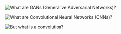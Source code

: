 ![What are GANs (Generative Adversarial Networks)?](https://www.youtube.com/watch?v=TpMIssRdhco)

![What are Convolutional Neural Networks (CNNs)?](https://www.youtube.com/watch?v=QzY57FaENXg)

![But what is a convolution?](https://youtu.be/KuXjwB4LzSA?si=BrVJTXDtpo66Twm1)